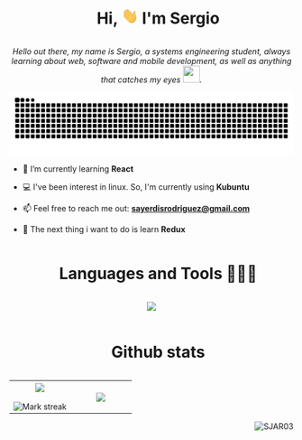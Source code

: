 <!--Presentation-->
<div id="user-content-toc">
  <ul align="center">
    <summary><h1 style="display: inline-block">Hi, <img src="https://raw.githubusercontent.com/ABSphreak/ABSphreak/master/gifs/Hi.gif" width="30px"> I'm Sergio</h1></summary>
  </ul>
</div>
<!--Presentation-->

<!-- Some facts -->
<p align="center">
  <em>
    Hello out there, my name is Sergio, a systems engineering student, always learning about web, software and mobile development, as well as anything that catches my eyes <img src="https://cultofthepartyparrot.com/parrots/hd/laptop_parrot.gif" width="30" height="30"/>.
  </em> 
  <br>
</p>
<!-- Some facts ends-->

<!--- snake -->
<!-- <h4>Snake eating my contributions graph</h4> -->
<div align="center">
  <img  src="https://github.com/SJAR03/SJAR03/blob/output/github-contribution-grid-snake-dark.svg"
       alt="snake" /></a>
</div>

<!--Intro start-->

- 🌱 I’m currently learning **React**

- 💻 I've been interest in linux. So, I'm currently using **Kubuntu**

- 📫 Feel free to reach me out: **sayerdisrodriguez@gmail.com**

- 🤔 The next thing i want to do is learn **Redux**
<!--Intro end-->

<!--tech stack-->
<div id="user-content-toc">
  <ul align="center">
    <summary><h1 style="display: inline-block">Languages and Tools 👨🏻‍💻</h1></summary>
  </ul>
</div>
<!--tech stack icons-->
<p align="center">
  
  <a href="https://skillicons.dev">
    <img src="https://skillicons.dev/icons?i=html,css,javascript,react,nodejs,mysql,postgres,tailwind,java,spring,c,cpp,git,github,linux&perline=10" />
  </a>
</p>
<!--tech stack icons-->

<!--- stats(start) -->
<div id="user-content-toc">
  <ul align="center">
    <summary><h1 style="display: inline-block">Github stats</h1></summary>
  </ul>
</div>
<p align="center">
<table align="center">
<tr border="none">
<td width="50%" align="center">
  
  <img  align="center"  src="https://github-readme-stats.vercel.app/api?username=SJAR03&theme=gruvbox&show_icons=true&count_private=true" />
  <br></br>
  <img  title="🔥 Get streak stats for your profile at git.io/streak-stats" alt="Mark streak" src="https://github-readme-streak-stats.herokuapp.com/?user=SJAR03&theme=gruvbox&hide_border=false" /> 
</td>

<td width="50%" align="center">

  <img  align="center"  src="https://github-readme-stats.anuraghazra1.vercel.app/api/top-langs/?username=SJAR03&hide=html,cmake,css,scss,powershell,assembly,procfile,shell,less,c&theme=gruvbox&hide_border=false&no-bg=true&no-frame=true&langs_count=10" width = 400/>
  
  </td>
</tr>
</table>

</p>        
<!--- stats (end) -->

<!--profile visit count-->
<p align="right">
<img src="https://komarev.com/ghpvc/?username=SJAR03&label=Profile%20views&color=D1781D&style=for-the-badge" alt="SJAR03" width = 150/>
</p>
<!--profile visit count ends-->
